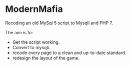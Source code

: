 # ModernMafia
Recoding an old MySql 5 script to Mysqli and PHP 7.

The aim is to:
- Get the script working.
- Convert to mysqli.
- recode every page to a clean and up-to-date standard.
- redesign the layout of the game.
